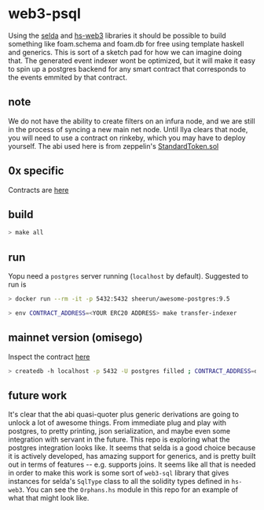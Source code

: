 # web3-psql

Using the [selda](https://github.com/valderman/selda) and [hs-web3](https://github.com/f-o-a-m/hs-web3) libraries it should be possible to build something like foam.schema and foam.db for free using template haskell and generics. This is sort of a sketch pad for how we can imagine doing that. The generated event indexer wont be optimized, but it will make it easy to spin up a postgres backend for any smart contract that corresponds to the events emmited by that contract.

## note
We do not have the ability to create filters on an infura node, and we are still in the process of syncing a new main net node. Until Ilya clears that node, you will need to use a contract on rinkeby, which you may have to deploy yourself. The abi used here is from zeppelin's [StandardToken.sol](https://github.com/OpenZeppelin/zeppelin-solidity/blob/master/contracts/token/StandardToken.sol)

## 0x specific

Contracts are [here](https://0xproject.com/wiki#Deployed-Addresses)

## build
```bash
> make all
```

## run

Yopu need a `postgres` server running (`localhost` by default). Suggested to run is
```bash
> docker run --rm -it -p 5432:5432 sheerun/awesome-postgres:9.5
```

```bash
> env CONTRACT_ADDRESS=<YOUR ERC20 ADDRESS> make transfer-indexer
```

## mainnet version (omisego) 

Inspect the contract [here](https://etherscan.io/address/0xd26114cd6EE289AccF82350c8d8487fedB8A0C07)

```bash
> createdb -h localhost -p 5432 -U postgres filled ; CONTRACT_ADDRESS=d26114cd6EE289AccF82350c8d8487fedB8A0C07 NODE_URL="http://parity-proxy.foam.svc.cluster.local:8645/" make transfer-indexer
```

## future work
It's clear that the abi quasi-quoter plus generic derivations are going to unlock a lot of awesome things. From immediate plug and play with postgres, to pretty printing, json serialization, and maybe even some integration with servant in the future. This repo is exploring what the postgres integration looks like. It seems that selda is a good choice because it is actively developed, has amazing support for generics, and is pretty built out in terms of features -- e.g. supports joins. It seems like all that is needed in order to make this work is some sort of `web3-sql` library that gives instances for selda's `SqlType` class to all the solidity types defined in `hs-web3`. You can see the `Orphans.hs` module in this repo for an example of what that might look like.
